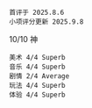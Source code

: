 	首评于 2025.8.6
	小项评分更新 2025.9.8

10/10 神

```
美术 4/4 Superb
音乐 4/4 Superb
剧情 2/4 Average
玩法 4/4 Superb
体验 4/4 Superb
```

